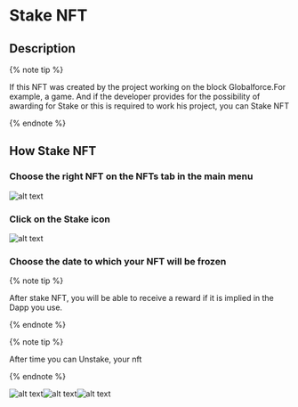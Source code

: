 # Stake NFT

## Description

{% note tip %}

If this NFT was created by the project working on the block Globalforce.For example, a game.
And if the developer provides for the possibility of awarding for Stake or this is required to work his project, you can Stake NFT

{% endnote %}

## How Stake NFT

### Choose the right NFT on the NFTs tab in the main menu

![alt text](image-30.png)

### Click on the Stake icon

![alt text](image-40.png)

### Choose the date to which your NFT will be frozen

{% note tip %}

After stake NFT, you will be able to receive a reward if it is implied in the Dapp you use.

{% endnote %}

{% note tip %}

After time you can Unstake, your nft

{% endnote %}

![alt text](image-41.png)![alt text](image-42.png)![alt text](image-43.png)